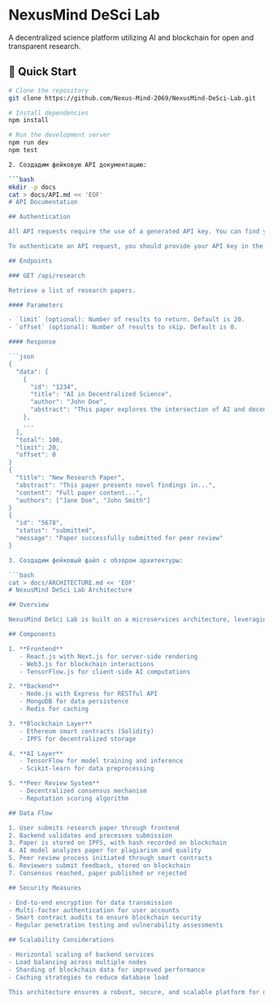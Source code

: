 # NexusMind DeSci Lab

A decentralized science platform utilizing AI and blockchain for open and transparent research.

## 🚀 Quick Start

```bash
# Clone the repository
git clone https://github.com/Nexus-Mind-2069/NexusMind-DeSci-Lab.git

# Install dependencies
npm install

# Run the development server
npm run dev
npm test

2. Создадим фейковую API документацию:

```bash
mkdir -p docs
cat > docs/API.md << 'EOF'
# API Documentation

## Authentication

All API requests require the use of a generated API key. You can find your API key in your Account Settings.

To authenticate an API request, you should provide your API key in the `Authorization` header.

## Endpoints

### GET /api/research

Retrieve a list of research papers.

#### Parameters

- `limit` (optional): Number of results to return. Default is 20.
- `offset` (optional): Number of results to skip. Default is 0.

#### Response

```json
{
  "data": [
    {
      "id": "1234",
      "title": "AI in Decentralized Science",
      "author": "John Doe",
      "abstract": "This paper explores the intersection of AI and decentralized science..."
    },
    ...
  ],
  "total": 100,
  "limit": 20,
  "offset": 0
}
{
  "title": "New Research Paper",
  "abstract": "This paper presents novel findings in...",
  "content": "Full paper content...",
  "authors": ["Jane Doe", "John Smith"]
}
{
  "id": "5678",
  "status": "submitted",
  "message": "Paper successfully submitted for peer review"
}

3. Создадим фейковый файл с обзором архитектуры:

```bash
cat > docs/ARCHITECTURE.md << 'EOF'
# NexusMind DeSci Lab Architecture

## Overview

NexusMind DeSci Lab is built on a microservices architecture, leveraging blockchain technology and AI to create a decentralized platform for scientific research.

## Components

1. **Frontend**
   - React.js with Next.js for server-side rendering
   - Web3.js for blockchain interactions
   - TensorFlow.js for client-side AI computations

2. **Backend**
   - Node.js with Express for RESTful API
   - MongoDB for data persistence
   - Redis for caching

3. **Blockchain Layer**
   - Ethereum smart contracts (Solidity)
   - IPFS for decentralized storage

4. **AI Layer**
   - TensorFlow for model training and inference
   - Scikit-learn for data preprocessing

5. **Peer Review System**
   - Decentralized consensus mechanism
   - Reputation scoring algorithm

## Data Flow

1. User submits research paper through frontend
2. Backend validates and processes submission
3. Paper is stored on IPFS, with hash recorded on blockchain
4. AI model analyzes paper for plagiarism and quality
5. Peer review process initiated through smart contracts
6. Reviewers submit feedback, stored on blockchain
7. Consensus reached, paper published or rejected

## Security Measures

- End-to-end encryption for data transmission
- Multi-factor authentication for user accounts
- Smart contract audits to ensure blockchain security
- Regular penetration testing and vulnerability assessments

## Scalability Considerations

- Horizontal scaling of backend services
- Load balancing across multiple nodes
- Sharding of blockchain data for improved performance
- Caching strategies to reduce database load

This architecture ensures a robust, secure, and scalable platform for decentralized scientific research and collaboration.
